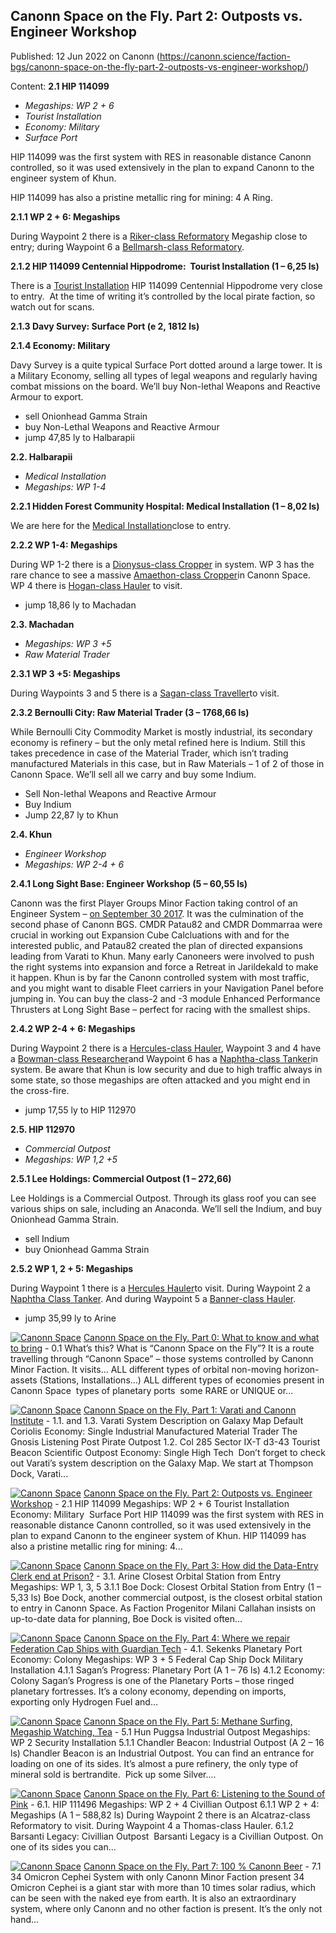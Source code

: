 ## Canonn Space on the Fly. Part 2: Outposts vs. Engineer Workshop

Published: 12 Jun 2022 on Canonn (https://canonn.science/faction-bgs/canonn-space-on-the-fly-part-2-outposts-vs-engineer-workshop/)

Content: **2.1 HIP 114099**

- *Megaships: WP 2 + 6*
- *Tourist Installation*
- *Economy: Military*
- *Surface Port*

HIP 114099 was the first system with RES in reasonable distance Canonn controlled, so it was used extensively in the plan to expand Canonn to the engineer system of Khun.

HIP 114099 has also a pristine metallic ring for mining: 4 A Ring.

**2.1.1 WP 2 + 6: Megaships**

During Waypoint 2 there is a [Riker-class Reformatory](https://canonn.science/codex/riker-class-prison-ship/) Megaship close to entry; during Waypoint 6 a [Bellmarsh-class Reformatory](https://canonn.science/codex/bellmarsh-class-prison-ship/). 

**2.1.2 HIP 114099 Centennial Hippodrome:  Tourist Installation (1 – 6,25 ls)**

There is a [Tourist Installation](https://canonn.science/tag/tourist-installation/) HIP 114099 Centennial Hippodrome very close to entry.  At the time of writing it’s controlled by the local pirate faction, so watch out for scans.

**2.1.3 Davy Survey: Surface Port (e 2, 1812 ls)**

**2.1.4 Economy: Military**

Davy Survey is a quite typical Surface Port dotted around a large tower. It is a Military Economy, selling all types of legal weapons and regularly having combat missions on the board. We’ll buy Non-lethal Weapons and Reactive Armour to export.

- sell Onionhead Gamma Strain
- buy Non-Lethal Weapons and Reactive Armour
- jump 47,85 ly to Halbarapii

**2.2. Halbarapii**

- *Medical Installation*
- *Megaships: WP 1-4*

**2.2.1 Hidden Forest Community Hospital: Medical Installation (1 – 8,02 ls)**

We are here for the [Medical Installation](https://canonn.science/tag/medical-installation/)close to entry.

**2.2.2 WP 1-4: Megaships**

During WP 1-2 there is a [Dionysus-class Cropper](https://canonn.science/codex/dionysus-class-agricultural-vessel/) in system. WP 3 has the rare chance to see a massive [Amaethon-class Cropper](https://canonn.science/codex/amaethon-class-cropper/)in Canonn Space. WP 4 there is [Hogan-class Hauler](https://canonn.science/codex/hogan-class-bulk-cargo-ship/) to visit.

- jump 18,86 ly to Machadan

**2.3. Machadan**

- *Megaships: WP 3 +5*
- *Raw Material Trader*

**2.3.1 WP 3 +5: Megaships**

During Waypoints 3 and 5 there is a [Sagan-class Traveller](https://canonn.science/tag/sagan-class-2/)to visit.

**2.3.2 Bernoulli City: Raw Material Trader (3 – 1768,66 ls)**

While Bernoulli City Commodity Market is mostly industrial, its secondary economy is refinery – but the only metal refined here is Indium. Still this takes precedence in case of the Material Trader, which isn’t trading manufactured Materials in this case, but in Raw Materials – 1 of 2 of those in Canonn Space. We’ll sell all we carry and buy some Indium.

- Sell Non-lethal Weapons and Reactive Armour
- Buy Indium
- Jump 22,87 ly to Khun

**2.4. Khun**

- *Engineer Workshop*
- *Megaships: WP 2-4 + 6*

**2.4.1 Long Sight Base: Engineer Workshop (5 – 60,55 ls)**

Canonn was the first Player Groups Minor Faction taking control of an Engineer System – [on September 30 2017](https://canonn.science/news/canonn-expands-into-khun/). It was the culmination of the second phase of Canonn BGS. CMDR Patau82 and CMDR Dommarraa were crucial in working out Expansion Cube Calcluations with and for the interested public, and Patau82 created the plan of directed expansions leading from Varati to Khun. Many early Canoneers were involved to push the right systems into expansion and force a Retreat in Jarildekald to make it happen. Khun is by far the Canonn controlled system with most traffic, and you might want to disable Fleet carriers in your Navigation Panel before jumping in. You can buy the class-2 and -3 module Enhanced Performance Thrusters at Long Sight Base – perfect for racing with the smallest ships.

**2.4.2 WP 2-4 + 6: Megaships**

During Waypoint 2 there is a [Hercules-class Hauler](https://canonn.science/codex/hercules-class-bulk-cargo-ship/), Waypoint 3 and 4 have a [Bowman-class Researcher](https://canonn.science/codex/bowman-class-science-vessel/)and Waypoint 6 has a [Naphtha-class Tanker](https://canonn.science/codex/naphtha-class-tanker/)in system. Be aware that Khun is low security and due to high traffic always in some state, so those megaships are often attacked and you might end in the cross-fire.

- jump 17,55 ly to HIP 112970

**2.5. HIP 112970**

- *Commercial Outpost*
- *Megaships: WP 1,2 +5*

**2.5.1 Lee Holdings: Commercial Outpost (1 – 272,66)**

Lee Holdings is a Commercial Outpost. Through its glass roof you can see various ships on sale, including an Anaconda. We’ll sell the Indium, and buy Onionhead Gamma Strain.

- sell Indium
- buy Onionhead Gamma Strain

**2.5.2 WP 1, 2 + 5: Megaships**

During Waypoint 1 there is a [Hercules Hauler](https://canonn.science/codex/hercules-class-bulk-cargo-ship/)to visit. During Waypoint 2 a [Naphtha Class Tanker](https://canonn.science/codex/naphtha-class-tanker/). And during Waypoint 5 a [Banner-class Hauler](https://canonn.science/codex/banner-class-bulk-cargo-ship/).

- jump 35,99 ly to Arine

[![Canonn Space](https://canonn.science/wp-content/uploads/2022/06/9QCLQ4m-150x150.png)](https://canonn.science/faction-bgs/canonn-space-on-the-fly-part-0-what-to-know-and-what-to-bring/) [Canonn Space on the Fly. Part 0: What to know and what to bring](https://canonn.science/faction-bgs/canonn-space-on-the-fly-part-0-what-to-know-and-what-to-bring/) - 0.1 What’s this? What is “Canonn Space on the Fly”? It is a route travelling through “Canonn Space” – those systems controlled by Canonn Minor Faction. It visits…  ALL different types of orbital non-moving horizon-assets (Stations, Installations…) ALL different types of economies present in Canonn Space  types of planetary ports  some RARE or UNIQUE or...

[![Canonn Space](https://canonn.science/wp-content/uploads/2022/06/9QCLQ4m-150x150.png)](https://canonn.science/faction-bgs/canonn-space-on-the-fly-part-1-varati-and-canonn-institute/) [Canonn Space on the Fly. Part 1: Varati and Canonn Institute](https://canonn.science/faction-bgs/canonn-space-on-the-fly-part-1-varati-and-canonn-institute/) - 1.1. and 1.3. Varati System Description on Galaxy Map Default Coriolis Economy: Single Industrial Manufactured Material Trader The Gnosis Listening Post Pirate Outpost 1.2. Col 285 Sector IX-T d3-43 Tourist Beacon Scientific Outpost Economy: Single High Tech  Don’t forget to check out Varati’s system description on the Galaxy Map. We start at Thompson Dock, Varati...

[![Canonn Space](https://canonn.science/wp-content/uploads/2022/06/9QCLQ4m-150x150.png)](https://canonn.science/faction-bgs/canonn-space-on-the-fly-part-2-outposts-vs-engineer-workshop/) [Canonn Space on the Fly. Part 2: Outposts vs. Engineer Workshop](https://canonn.science/faction-bgs/canonn-space-on-the-fly-part-2-outposts-vs-engineer-workshop/) - 2.1 HIP 114099 Megaships: WP 2 + 6 Tourist Installation Economy: Military  Surface Port HIP 114099 was the first system with RES in reasonable distance Canonn controlled, so it was used extensively in the plan to expand Canonn to the engineer system of Khun. HIP 114099 has also a pristine metallic ring for mining: 4...

[![Canonn Space](https://canonn.science/wp-content/uploads/2022/06/9QCLQ4m-150x150.png)](https://canonn.science/faction-bgs/canonn-space-on-the-fly-part-3-how-did-the-data-entry-clerk-end-at-prison/) [Canonn Space on the Fly. Part 3: How did the Data-Entry Clerk end at Prison?](https://canonn.science/faction-bgs/canonn-space-on-the-fly-part-3-how-did-the-data-entry-clerk-end-at-prison/) - 3.1. Arine Closest Orbital Station from Entry Megaships: WP 1, 3, 5 3.1.1 Boe Dock: Closest Orbital Station from Entry (1 – 5,33 ls) Boe Dock, another commercial outpost, is the closest orbital station to entry in Canonn Space. As Faction Progenitor Milani Callahan insists on up-to-date data for planning, Boe Dock is visited often...

[![Canonn Space](https://canonn.science/wp-content/uploads/2022/06/9QCLQ4m-150x150.png)](https://canonn.science/faction-bgs/canonn-space-on-the-fly-part-4-where-we-repair-federation-cap-ships-with-guardian-tech/) [Canonn Space on the Fly. Part 4: Where we repair Federation Cap Ships with Guardian Tech](https://canonn.science/faction-bgs/canonn-space-on-the-fly-part-4-where-we-repair-federation-cap-ships-with-guardian-tech/) - 4.1. Sekenks Planetary Port Economy: Colony Megaships: WP 3 + 5 Federal Cap Ship Dock Military Installation 4.1.1 Sagan’s Progress: Planetary Port (A 1 – 76 ls) 4.1.2 Economy: Colony Sagan’s Progress is one of the Planetary Ports – those ringed planetary fortresses. It’s a colony economy, depending on imports, exporting only Hydrogen Fuel and...

[![Canonn Space](https://canonn.science/wp-content/uploads/2022/06/9QCLQ4m-150x150.png)](https://canonn.science/faction-bgs/canonn-space-on-the-fly-part-5-methane-surfing-megaship-watching-tea/) [Canonn Space on the Fly. Part 5: Methane Surfing, Megaship Watching, Tea](https://canonn.science/faction-bgs/canonn-space-on-the-fly-part-5-methane-surfing-megaship-watching-tea/) - 5.1 Hun Puggsa Industrial Outpost Megaships: WP 2 Security Installation 5.1.1 Chandler Beacon: Industrial Outpost (A 2 – 16 ls) Chandler Beacon is an Industrial Outpost. You can find an entrance for loading on one of its sides. It’s almost a pure refinery, the only type of mineral sold is bertrandite.  Pick up some Silver....

[![Canonn Space](https://canonn.science/wp-content/uploads/2022/06/9QCLQ4m-150x150.png)](https://canonn.science/faction-bgs/canonn-space-on-the-fly-part-6-listening-to-the-sound-of-pink/) [Canonn Space on the Fly. Part 6: Listening to the Sound of Pink](https://canonn.science/faction-bgs/canonn-space-on-the-fly-part-6-listening-to-the-sound-of-pink/) - 6.1. HIP 111496 Megaships: WP 2 + 4 Civillian Outpost 6.1.1 WP 2 + 4: Megaships (A 1 – 588,82 ls) During Waypoint 2 there is an Alcatraz-class Reformatory to visit. During Waypoint 4 a Thomas-class Hauler. 6.1.2 Barsanti Legacy: Civillian Outpost  Barsanti Legacy is a Civillian Outpost. On one of its sides you can...

[![Canonn Space](https://canonn.science/wp-content/uploads/2022/06/9QCLQ4m-150x150.png)](https://canonn.science/faction-bgs/canonn-space-on-the-fly-part-7-100-canonn-beer/) [Canonn Space on the Fly. Part 7: 100 % Canonn Beer](https://canonn.science/faction-bgs/canonn-space-on-the-fly-part-7-100-canonn-beer/) - 7.1 34 Omicron Cephei System with only Canonn Minor Faction present 34 Omicron Cephei is a giant star with more than 10 times solar radius, which can be seen with the naked eye from earth. It is also an extraordinary system, where only Canonn and no other faction is present. It’s the only not hand...